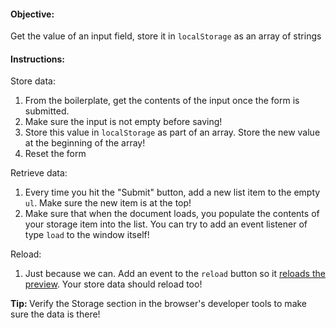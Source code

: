 <h4>Objective:</h4>
<p>Get the value of an input field, store it in <code>localStorage</code> as an array of strings</p>
<h4>Instructions:</h4>
<p>Store data:</p>
<ol>
<li>From the boilerplate, get the contents of the input once the form is submitted.</li>
<li>Make sure the input is not empty before saving!</li>
<li>Store this value in <code>localStorage</code> as part of an array. Store the new value at the beginning of the array!</li>
<li>Reset the form</li>
</ol>
<p>Retrieve data:</p>
<ol>
<li>Every time you hit the "Submit" button, add a new list item to the empty <code>ul</code>. Make sure the new item is at the top!</li>
<li>Make sure that when the document loads, you populate the contents of your storage item into the list. You can try to add an event listener of type <code>load</code> to the window itself!</li>
</ol>
<p>Reload:</p>
<ol>
<li>Just because we can. Add an event to the <code>reload</code> button so it <a href="https://developer.mozilla.org/en-US/docs/Web/API/Location/reload" target="_blank" rel="noopener">reloads the preview</a>. Your store data should reload too!</li>
</ol>
<p><strong>Tip: </strong>Verify the Storage section in the browser's developer tools to make sure the data is there!</p>